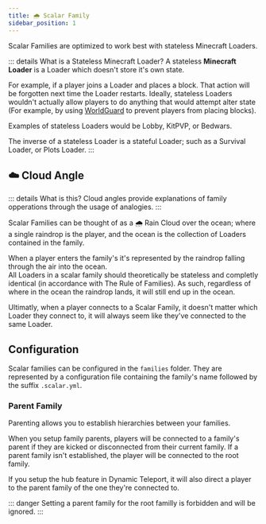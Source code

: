```yaml
---
title: 🌧️ Scalar Family
sidebar_position: 1
---
```


Scalar Families are optimized to work best with stateless <MCLoaderTag>Minecraft Loaders</MCLoaderTag>.

::: details What is a Stateless Minecraft Loader?
A stateless **Minecraft Loader** is a Loader which doesn't store it's own state.

For example, if a player joins a Loader and places a block. That action will be forgotten next time the Loader restarts.
Ideally, stateless Loaders wouldn't actually allow players to do anything that would attempt alter state (For example, by using <a href="https://enginehub.org/worldguard">WorldGuard</a> to prevent players from placing blocks).

Examples of stateless Loaders would be Lobby, KitPVP, or Bedwars.

The inverse of a stateless Loader is a stateful Loader; such as a Survival Loader, or Plots Loader.
:::

## ☁️ Cloud Angle
::: details What is this?
Cloud angles provide explanations of family opperations through the usage of analogies.
:::

Scalar Families can be thought of as a 🌧️ Rain Cloud over the ocean; where a single raindrop is the player, and the ocean is the collection of <MCLoaderTag>Loaders</MCLoaderTag> contained in the family.

When a player enters the family's <DynamicTag href="concepts/load_balancing" emoji="⤵️" name="Load Balancer" title="A link to a page for Load Balancers" /> it's represented by the raindrop falling through the air into the ocean.<br/>
All Loaders in a scalar family should theoretically be stateless and completly identical (in accordance with <TheLawTag>The Rule of Families</TheLawTag>). As such, regardless of where in the ocean the raindrop lands, it will still end up in the ocean.

Ultimatly, when a player connects to a Scalar Family, it doesn't matter which Loader they connect to, it will always seem like they've connected to the same Loader.

## Configuration
Scalar families can be configured in the `families` folder. They are represented by a configuration file containing the family's name followed by the suffix `.scalar.yml`.

### Parent Family
Parenting allows you to establish hierarchies between your families.

When you setup family parents, players will be connected to a family's parent if they are kicked or disconnected from their current family.
If a parent family isn't established, the player will be connected to the root family.

If you setup the hub feature in Dynamic Teleport, it will also direct a player to the parent family of the one they're connected to. 

::: danger
Setting a parent family for the root familly is forbidden and will be ignored.
:::

<Menu>
    <MenuItem href="concepts/load_balancing" title="⤵️ Load Balancing" description="Read up more on Load Balancing in RC." />
    <MenuItem href="concepts/whitelist" title="👮 Whitelist" description="Read up more on Whitelists in RC." />
</Menu>